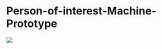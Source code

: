 # Person-of-interest-Machine-Prototype
<img src="https://images8.alphacoders.com/638/thumb-1920-638432.jpg"/>

